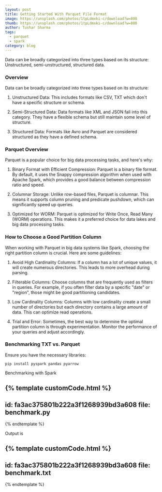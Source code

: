 ```yaml
---
layout: post
title: Getting Started With Parquet File Format
image: https://unsplash.com/photos/1tpLdmxki-c/download?w=800
thumb: https://unsplash.com/photos/1tpLdmxki-c/download?w=800
author: Tushar Sharma
tags:
  - parquet
  - spark
category: blog
---
```


Data can be broadly categorized into three types based on its structure: Unstructured, semi-unstructured, structured data.<!-- truncate_here -->

### Overview

Data can be broadly categorized into three types based on its structure:

1. Unstructured Data: This includes formats like CSV, TXT which don't have a specific structure or schema.

2. Semi-Structured Data: Data formats like XML and JSON fall into this category. They have a flexible schema but still maintain some level of structure.

3. Structured Data: Formats like Avro and Parquet are considered structured as they have a defined schema.

### Parquet Overview

Parquet is a popular choice for big data processing tasks, and here's why:

1. Binary Format with Efficient Compression: Parquet is a binary file format. By default, it uses the Snappy compression algorithm when used with Apache Spark, which provides a good balance between compression ratio and speed.

2. Columnar Storage: Unlike row-based files, Parquet is columnar. This means it supports column pruning and predicate pushdown, which can significantly speed up queries.

3. Optimized for WORM: Parquet is optimized for Write Once, Read Many (WORM) operations. This makes it a preferred choice for data lakes and big data processing tasks.

### How to Choose a Good Partition Column

When working with Parquet in big data systems like Spark, choosing the right partition column is crucial. Here are some guidelines:

1. Avoid High Cardinality Columns: If a column has a lot of unique values, it will create numerous directories. This leads to more overhead during parsing.

2. Filterable Columns: Choose columns that are frequently used as filters in queries. For example, if you often filter data by a specific "date" or "region", those might be good partitioning candidates.

3. Low Cardinality Columns: Columns with low cardinality create a small number of directories but each directory contains a large amount of data. This can optimize read operations.

4. Trial and Error: Sometimes, the best way to determine the optimal partition column is through experimentation. Monitor the performance of your queries and adjust accordingly.

### Benchmarking TXT vs. Parquet

Ensure you have the necessary libraries:
 
```
pip install pyspark pandas pyarrow
```

Benchmarking with Spark

{% template  customCode.html %}
---
id: fa3ac375801b222a3f1268939bd3a608
file: benchmark.py
---
{% endtemplate %}

Output is 

{% template  customCode.html %}
---
id: fa3ac375801b222a3f1268939bd3a608
file: benchmark.txt
---
{% endtemplate %}